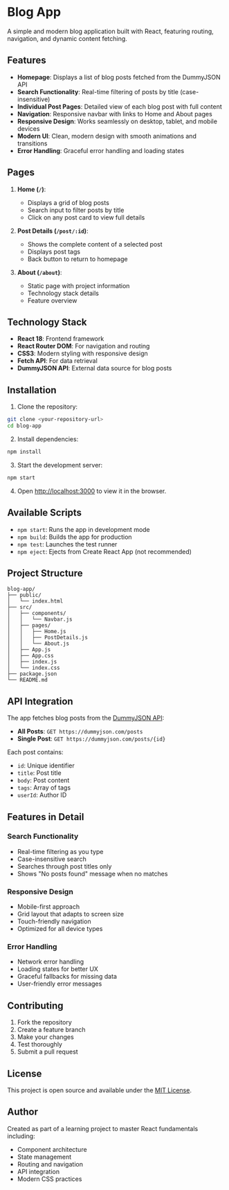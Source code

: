 # Blog App

A simple and modern blog application built with React, featuring routing, navigation, and dynamic content fetching.

## Features

- **Homepage**: Displays a list of blog posts fetched from the DummyJSON API
- **Search Functionality**: Real-time filtering of posts by title (case-insensitive)
- **Individual Post Pages**: Detailed view of each blog post with full content
- **Navigation**: Responsive navbar with links to Home and About pages
- **Responsive Design**: Works seamlessly on desktop, tablet, and mobile devices
- **Modern UI**: Clean, modern design with smooth animations and transitions
- **Error Handling**: Graceful error handling and loading states

## Pages

1. **Home (`/`)**: 
   - Displays a grid of blog posts
   - Search input to filter posts by title
   - Click on any post card to view full details

2. **Post Details (`/post/:id`)**:
   - Shows the complete content of a selected post
   - Displays post tags
   - Back button to return to homepage

3. **About (`/about`)**:
   - Static page with project information
   - Technology stack details
   - Feature overview

## Technology Stack

- **React 18**: Frontend framework
- **React Router DOM**: For navigation and routing
- **CSS3**: Modern styling with responsive design
- **Fetch API**: For data retrieval
- **DummyJSON API**: External data source for blog posts

## Installation

1. Clone the repository:
```bash
git clone <your-repository-url>
cd blog-app
```

2. Install dependencies:
```bash
npm install
```

3. Start the development server:
```bash
npm start
```

4. Open [http://localhost:3000](http://localhost:3000) to view it in the browser.

## Available Scripts

- `npm start`: Runs the app in development mode
- `npm build`: Builds the app for production
- `npm test`: Launches the test runner
- `npm eject`: Ejects from Create React App (not recommended)

## Project Structure

```
blog-app/
├── public/
│   └── index.html
├── src/
│   ├── components/
│   │   └── Navbar.js
│   ├── pages/
│   │   ├── Home.js
│   │   ├── PostDetails.js
│   │   └── About.js
│   ├── App.js
│   ├── App.css
│   ├── index.js
│   └── index.css
├── package.json
└── README.md
```

## API Integration

The app fetches blog posts from the [DummyJSON API](https://dummyjson.com/posts):
- **All Posts**: `GET https://dummyjson.com/posts`
- **Single Post**: `GET https://dummyjson.com/posts/{id}`

Each post contains:
- `id`: Unique identifier
- `title`: Post title
- `body`: Post content
- `tags`: Array of tags
- `userId`: Author ID

## Features in Detail

### Search Functionality
- Real-time filtering as you type
- Case-insensitive search
- Searches through post titles only
- Shows "No posts found" message when no matches

### Responsive Design
- Mobile-first approach
- Grid layout that adapts to screen size
- Touch-friendly navigation
- Optimized for all device types

### Error Handling
- Network error handling
- Loading states for better UX
- Graceful fallbacks for missing data
- User-friendly error messages

## Contributing

1. Fork the repository
2. Create a feature branch
3. Make your changes
4. Test thoroughly
5. Submit a pull request

## License

This project is open source and available under the [MIT License](LICENSE).

## Author

Created as part of a learning project to master React fundamentals including:
- Component architecture
- State management
- Routing and navigation
- API integration
- Modern CSS practices 